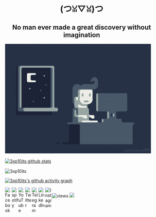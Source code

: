 <h1 align="center">(つꈍ▽ꈍ)つ</h1>
<h2 align="center">No man ever made a great discovery without imagination</h2>

<img src="https://github.com/3xp10its/3xp10its/blob/main/gifs/coding.gif" alt="coding ?">

[![3xp10its github stats](https://github-readme-stats.vercel.app/api?username=3xp10its&theme=dracula&show_icons=true)](https://github.com/3xp10its)

<p><img width="494" align="center" src="https://github-readme-stats.vercel.app/api/top-langs?username=3xp10its&theme=dracula&show_icons=true&locale=en&layout=compact" alt="3xp10its" /></p>

[![3xp10its's github activity graph](https://activity-graph.herokuapp.com/graph?username=3xp10its&bg_color=332c47&color=777777&line=ff5200&point=1adbce&area=true&hide_border=true)](https://github.com/3xp10its/3xp10its)

[<img align="left" alt="Facebook" width="22px" src="https://cdn-icons-png.flaticon.com/512/5968/5968764.png" />][facebook]
[<img align="left" alt="spotify" width="22px" src="https://cdn-icons-png.flaticon.com/512/174/174872.png" />][spotify]
[<img align="left" alt="YouTube" width="22px" src="https://cdn-icons-png.flaticon.com/512/1384/1384060.png" />][youtube]
[<img align="left" alt="Twitter" width="22px" src="https://cdn-icons-png.flaticon.com/512/733/733579.png" />][twitter]
[<img align="left" alt="Telegram" width="22px" src="https://cdn-icons-png.flaticon.com/512/5968/5968804.png" />][telegram]
[<img align="left" alt="LinkedIn" width="22px" src="https://cdn-icons-png.flaticon.com/512/145/145807.png" />][linkedin]
[<img align="left" alt="Instagram" width="22px" src="https://cdn-icons-png.flaticon.com/512/174/174855.png" />][instagram]

<br><img src="https://gpvc.arturio.dev/3xp10its" alt="views">
[<img src="https://img.shields.io/twitter/follow/mgdhermes?label=follow&style=social">](https://twitter.com/mgdhermes)




[facebook]: https://facebook.com/mgdahermes
[twitter]: https://twitter.com/mgdhermes
[spotify]: https://open.spotify.com/user/kmvfn282u89oqtrwn7ah9ksr1?si=3g8ZkjWyQLSVMRso4J11nQ
[youtube]: https://youtube.com/
[instagram]: https://instagram.com/in5ta3ram
[linkedin]: https://linkedin.com/in/linked0in
[telegram]: https://t.me/Mh08899
